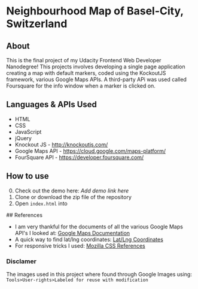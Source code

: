 # Neighbourhood Map of Basel-City, Switzerland


## About

This is the final project of my Udacity Frontend Web Developer Nanodegree! This projects involves developing a single page application creating a map with default markers, coded using the KockoutJS framework, various Google Maps APIs. A third-party APi was used called Foursquare for the info window when a marker is clicked on. 


## Languages & APIs Used

* HTML
* CSS
* JavaScript
* jQuery
* Knockout JS - <a href="http://knockoutjs.com/">http://knockoutjs.com/</a>
* Google Maps API - <a href="https://cloud.google.com/maps-platform/">https://cloud.google.com/maps-platform/</a>
* FourSquare API - <a href="https://developer.foursquare.com/">https://developer.foursquare.com/</a>


## How to use 

0. Check out the demo here: *Add demo link here*
1. Clone or download the zip file of the repository
2. Open `index.html` into 


## References

* I am very thankful for the documents of all the various Google Maps API's I looked at: <a href="https://developers.google.com/maps/documentation/">Google Maps Documentation</a>
* A quick way to find lat/lng coordinates: <a href="https://www.latlong.net/">Lat/Lng Coordinates</a>
* For responsive tricks I used: <a href="https://developer.mozilla.org/en-US/docs/Web/CSS/Reference">Mozilla CSS References</a>


### Disclamer

The images used in this project where found through Google Images using: 
`Tools>User-rights>Labeled for reuse with modification`

